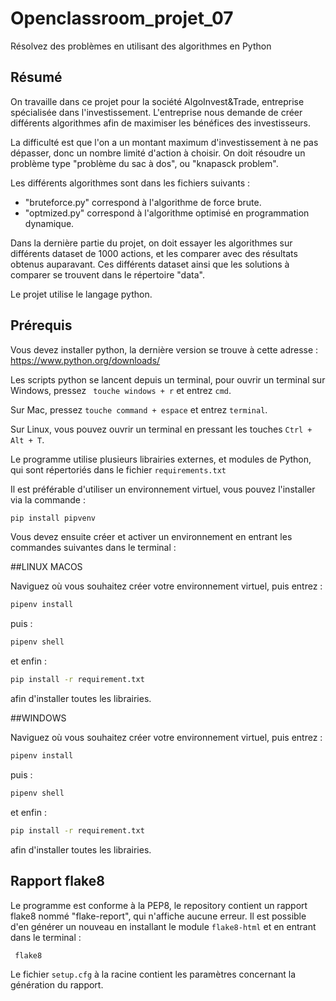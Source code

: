 # Openclassroom_projet_07
Résolvez des problèmes en utilisant des algorithmes en Python


## Résumé

On travaille dans ce projet pour la société AlgoInvest&Trade, entreprise spécialisée dans l'investissement.
L'entreprise nous demande de créer différents algorithmes afin de maximiser les bénéfices des investisseurs.

La difficulté est que l'on a un montant maximum d'investissement à ne pas dépasser, donc un nombre limité d'action à choisir.
On doit résoudre un problème type "problème du sac à dos", ou "knapasck problem".


Les différents algorithmes sont dans les fichiers suivants :
 - "bruteforce.py"
correspond à l'algorithme de force brute.
 - "optmized.py"
correspond à l'algorithme optimisé en programmation dynamique.

Dans la dernière partie du projet, on doit essayer les algorithmes sur différents dataset de 1000 actions, et les comparer avec des résultats obtenus auparavant.
Ces différents dataset ainsi que les solutions à comparer se trouvent dans le répertoire "data".


Le projet utilise le langage python.


## Prérequis

Vous devez installer python, la dernière version se trouve à cette adresse :
https://www.python.org/downloads/


Les scripts python se lancent depuis un terminal, pour ouvrir un terminal sur Windows, pressez ``` touche windows + r``` et entrez ```cmd```.

Sur Mac, pressez ```touche command + espace``` et entrez ```terminal```.

Sur Linux, vous pouvez ouvrir un terminal en pressant les touches ```Ctrl + Alt + T```.

Le programme utilise plusieurs librairies externes, et modules de Python, qui sont répertoriés dans le fichier ```requirements.txt```


Il est préférable d'utiliser un environnement virtuel, vous pouvez l'installer via la commande :  
```bash
pip install pipvenv
```

Vous devez ensuite créer et activer un environnement en entrant les commandes suivantes dans le terminal :

##LINUX MACOS

Naviguez où vous souhaitez créer votre environnement virtuel, puis entrez :

```bash
pipenv install
```
puis :
```bash
pipenv shell
```
et enfin :

```bash
pip install -r requirement.txt
```
afin d'installer toutes les librairies.

##WINDOWS

Naviguez où vous souhaitez créer votre environnement virtuel, puis entrez :

```bash
pipenv install
```
puis :
```bash
pipenv shell
```
et enfin :

```bash
pip install -r requirement.txt
```
afin d'installer toutes les librairies.


## Rapport flake8

Le programme est conforme à la PEP8, le repository contient un rapport flake8 nommé "flake-report", qui n'affiche aucune erreur. Il est possible d'en générer un nouveau en installant le module ```flake8-html``` et en entrant dans le terminal :

```bash
 flake8
```

Le fichier ```setup.cfg``` à la racine contient les paramètres concernant la génération du rapport.
